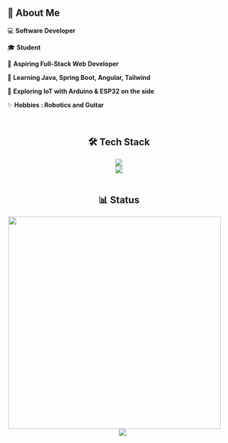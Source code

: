 <h2 align="left"><strong>🙋 About Me</strong></h2>

<div>
      <p>💻 <strong>Software Developer</strong></p>
      <p>🎓 <strong>Student</strong></p>
      <p>🎯 <strong>Aspiring Full-Stack Web Developer</strong></p>
      <p>🌱 <strong>Learning Java, Spring Boot, Angular, Tailwind</strong></p>
      <p>🚀 <strong>Exploring IoT with Arduino & ESP32 on the side</strong></p>
      <p>✨ <strong>Hobbies : Robotics and Guitar</strong></p>
</div>

<br>

<div align="center">
      <h2>🛠️ Tech Stack</h2>
      <img src="https://skillicons.dev/icons?i=git,idea,postgres,tailwind,java,spring"/>
      <br>
      <img src="https://skillicons.dev/icons?i=angular,typescript,arduino,postman,figma"/>
</div>

<br>

<div align="center">
      <h2>📊 Status</h2>
      <img width=480 src="https://github-readme-streak-stats-salesp07.vercel.app/?user=andraangjaya&count_private=true&theme=tokyonight&border_radius=10" style="margin-right: 20px;"/> &nbsp;&nbsp;&nbsp; 
<img src="https://github-readme-stats-salesp07.vercel.app/api/top-langs/?username=andraangjaya&hide=HTML&langs_count=8&layout=compact&theme=tokyonight&border_radius=10&size_weight=0.5&count_weight=0.5&exclude_repo=github-readme-stats align="top"/>
</div>





